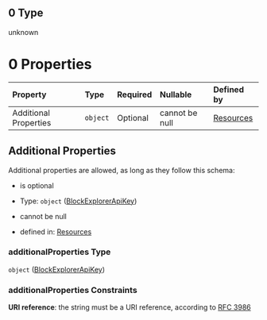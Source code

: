 ## 0 Type

unknown

# 0 Properties

| Property              | Type     | Required | Nullable       | Defined by                                                                                                                                           |
| :-------------------- | :------- | :------- | :------------- | :--------------------------------------------------------------------------------------------------------------------------------------------------- |
| Additional Properties | `object` | Optional | cannot be null | [Resources](definitions-definitions-blockexplorerapikey.md "resources.schema.json#/properties/block-explorer-api-keys/oneOf/0/additionalProperties") |

## Additional Properties

Additional properties are allowed, as long as they follow this schema:



*   is optional

*   Type: `object` ([BlockExplorerApiKey](definitions-definitions-blockexplorerapikey.md))

*   cannot be null

*   defined in: [Resources](definitions-definitions-blockexplorerapikey.md "resources.schema.json#/properties/block-explorer-api-keys/oneOf/0/additionalProperties")

### additionalProperties Type

`object` ([BlockExplorerApiKey](definitions-definitions-blockexplorerapikey.md))

### additionalProperties Constraints

**URI reference**: the string must be a URI reference, according to [RFC 3986](https://tools.ietf.org/html/rfc3986 "check the specification")
